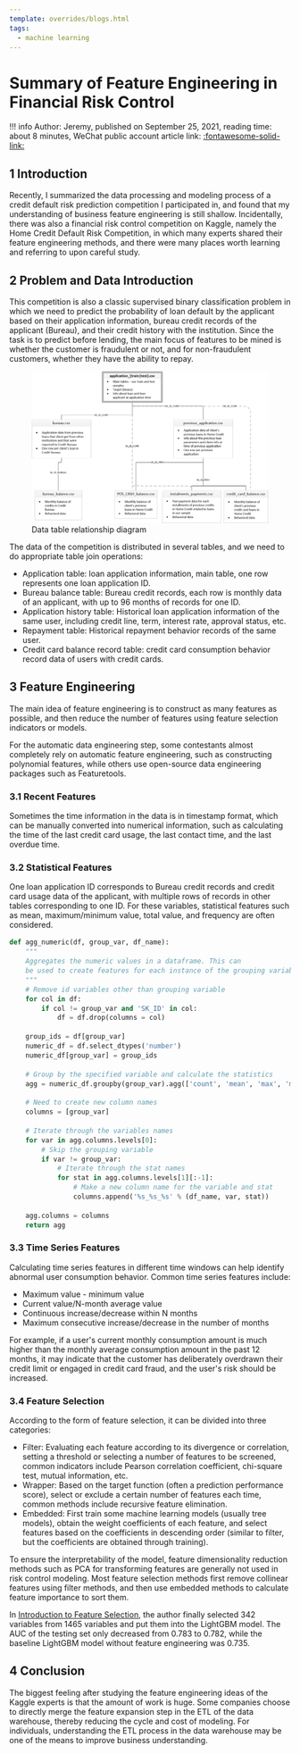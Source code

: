 ```yaml
---
template: overrides/blogs.html
tags:
  - machine learning
---
```


# Summary of Feature Engineering in Financial Risk Control

!!! info
    Author: Jeremy, published on September 25, 2021, reading time: about 8 minutes, WeChat public account article link: [:fontawesome-solid-link:](https://mp.weixin.qq.com/s?__biz=MzI4Mjk3NzgxOQ==&mid=2247484564&idx=1&sn=e13190de19bb84676db3902527685159&chksm=eb90f7e0dce77ef69155a7f19a4181f04b35c01e1297b2355389667e8b178ff5f7c373bd9479&token=1727747278&lang=zh_CN#rd)

## 1 Introduction

Recently, I summarized the data processing and modeling process of a credit default risk prediction competition I participated in, and found that my understanding of business feature engineering is still shallow. Incidentally, there was also a financial risk control competition on Kaggle, namely the Home Credit Default Risk Competition, in which many experts shared their feature engineering methods, and there were many places worth learning and referring to upon careful study.

## 2 Problem and Data Introduction

This competition is also a classic supervised binary classification problem in which we need to predict the probability of loan default by the applicant based on their application information, bureau credit records of the applicant (Bureau), and their credit history with the institution. Since the task is to predict before lending, the main focus of features to be mined is whether the customer is fraudulent or not, and for non-fraudulent customers, whether they have the ability to repay.

<figure>
  <img src="https://raw.githubusercontent.com/BulletTech2021/Pics/main/3a541655-3d6a-457f-a195-5ef56d8046d5.png"  />
  <figcaption>Data table relationship diagram</figcaption>
</figure>

The data of the competition is distributed in several tables, and we need to do appropriate table join operations:

* Application table: loan application information, main table, one row represents one loan application ID.
* Bureau balance table: Bureau credit records, each row is monthly data of an applicant, with up to 96 months of records for one ID.
* Application history table: Historical loan application information of the same user, including credit line, term, interest rate, approval status, etc.
* Repayment table: Historical repayment behavior records of the same user.
* Credit card balance record table: credit card consumption behavior record data of users with credit cards.

## 3 Feature Engineering

The main idea of feature engineering is to construct as many features as possible, and then reduce the number of features using feature selection indicators or models.

For the automatic data engineering step, some contestants almost completely rely on automatic feature engineering, such as constructing polynomial features, while others use open-source data engineering packages such as Featuretools.

### 3.1 Recent Features

Sometimes the time information in the data is in timestamp format, which can be manually converted into numerical information, such as calculating the time of the last credit card usage, the last contact time, and the last overdue time.

### 3.2 Statistical Features

One loan application ID corresponds to Bureau credit records and credit card usage data of the applicant, with multiple rows of records in other tables corresponding to one ID. For these variables, statistical features such as mean, maximum/minimum value, total value, and frequency are often considered.

``` python
def agg_numeric(df, group_var, df_name):
    """
    Aggregates the numeric values in a dataframe. This can
    be used to create features for each instance of the grouping variable.
    """
    # Remove id variables other than grouping variable
    for col in df:
        if col != group_var and 'SK_ID' in col:
            df = df.drop(columns = col)

    group_ids = df[group_var]
    numeric_df = df.select_dtypes('number')
    numeric_df[group_var] = group_ids

    # Group by the specified variable and calculate the statistics
    agg = numeric_df.groupby(group_var).agg(['count', 'mean', 'max', 'min', 'sum']).reset_index()

    # Need to create new column names
    columns = [group_var]

    # Iterate through the variables names
    for var in agg.columns.levels[0]:
        # Skip the grouping variable
        if var != group_var:
            # Iterate through the stat names
            for stat in agg.columns.levels[1][:-1]:
                # Make a new column name for the variable and stat
                columns.append('%s_%s_%s' % (df_name, var, stat))

    agg.columns = columns
    return agg
```

### 3.3 Time Series Features

Calculating time series features in different time windows can help identify abnormal user consumption behavior. Common time series features include:

* Maximum value - minimum value
* Current value/N-month average value
* Continuous increase/decrease within N months
* Maximum consecutive increase/decrease in the number of months

For example, if a user's current monthly consumption amount is much higher than the monthly average consumption amount in the past 12 months, it may indicate that the customer has deliberately overdrawn their credit limit or engaged in credit card fraud, and the user's risk should be increased.

### 3.4 Feature Selection

According to the form of feature selection, it can be divided into three categories:

* Filter: Evaluating each feature according to its divergence or correlation, setting a threshold or selecting a number of features to be screened, common indicators include Pearson correlation coefficient, chi-square test, mutual information, etc.
* Wrapper: Based on the target function (often a prediction performance score), select or exclude a certain number of features each time, common methods include recursive feature elimination.
* Embedded: First train some machine learning models (usually tree models), obtain the weight coefficients of each feature, and select features based on the coefficients in descending order (similar to filter, but the coefficients are obtained through training).

To ensure the interpretability of the model, feature dimensionality reduction methods such as PCA for transforming features are generally not used in risk control modeling. Most feature selection methods first remove collinear features using filter methods, and then use embedded methods to calculate feature importance to sort them.

In [Introduction to Feature Selection](https://www.kaggle.com/willkoehrsen/introduction-to-feature-selection), the author finally selected 342 variables from 1465 variables and put them into the LightGBM model. The AUC of the testing set only decreased from 0.783 to 0.782, while the baseline LightGBM model without feature engineering was 0.735.

## 4 Conclusion

The biggest feeling after studying the feature engineering ideas of the Kaggle experts is that the amount of work is huge. Some companies choose to directly merge the feature expansion step in the ETL of the data warehouse, thereby reducing the cycle and cost of modeling. For individuals, understanding the ETL process in the data warehouse may be one of the means to improve business understanding.